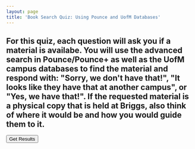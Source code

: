 ```yaml
---
layout: page
title: 'Book Search Quiz: Using Pounce and UofM Databases'
---
```

<script src="quiz.js" type="text/javascript"></script>

## For this quiz, each question will ask you if a material is availabe. You will use the advanced search in Pounce/Pounce+ as well as the UofM campus databases to find the material and respond with: "Sorry, we don't have that!", "It looks like they have that at another campus", or "Yes, we have that!". If the requested material is a physical copy that is held at Briggs, also think of where it would be and how you would guide them to it.

<div id="quiz"></div>
<button id="submit">Get Results</button>
<div id="results"></div>
